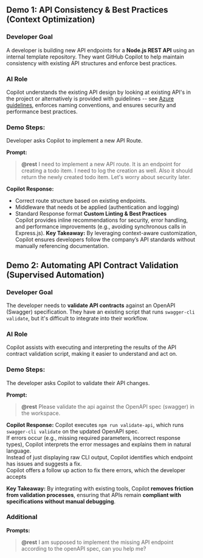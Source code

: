 ## Demo 1: API Consistency & Best Practices (Context Optimization)

### **Developer Goal**
A developer is building new API endpoints for a **Node.js REST API** using an internal template repository. 
They want GitHub Copilot to help maintain consistency with existing API structures and enforce best practices.

### **AI Role** 
Copilot understands the existing API design by looking at existing API's in the project or alternatively is provided with guidelines -- see [Azure guidelines](https://github.com/microsoft/api-guidelines/tree/vNext/azure), enforces naming conventions, and ensures security and performance best practices.

### Demo Steps:
Developer asks Copilot to implement a new API Route.

**Prompt:**
> **@rest** I need to implement a new API route. It is an endpoint for creating a todo item. I need to log the creation as well. Also it should return the newly created todo item. Let's worry about security later.

**Copilot Response:**
- Correct route structure based on existing endpoints.
- Middleware that needs ot be applied (authentication and logging)
- Standard Response format
**Custom Linting & Best Practices**  
Copilot provides inline recommendations for security, error handling, and performance improvements (e.g., avoiding synchronous calls in Express.js).
**Key Takeaway:** 
By leveraging context-aware customization, Copilot ensures developers follow the company’s API standards without manually referencing documentation.  

## Demo 2: Automating API Contract Validation (Supervised Automation)
### **Developer Goal** 
The developer needs to **validate API contracts** against an OpenAPI (Swagger) specification. 
They have an existing script that runs `swagger-cli validate`, but it's difficult to integrate into their workflow.

### **AI Role** 
Copilot assists with executing and interpreting the results of the API contract validation script, making it easier to understand and act on.

### Demo Steps:
The developer asks Copilot to validate their API changes.  

**Prompt:**
> **@rest** Please validate the api against the OpenAPI spec (swagger) in the workspace.

**Copilot Response:**
Copilot executes `npm run validate-api`, which runs `swagger-cli validate` on the updated OpenAPI spec.  
If errors occur (e.g., missing required parameters, incorrect response types), Copilot interprets the error messages and explains them in natural language.  
Instead of just displaying raw CLI output, Copilot identifies which endpoint has issues and suggests a fix.  
Copilot offers a follow up action to fix there errors, which the developer accepts 

**Key Takeaway:** 
By integrating with existing tools, Copilot **removes friction from validation processes**, ensuring that APIs remain **compliant with specifications without manual debugging**.  

### Additional
**Prompts:**
> **@rest** I am supposed to implement the missing API endpoint according to the openAPI spec, can you help me?